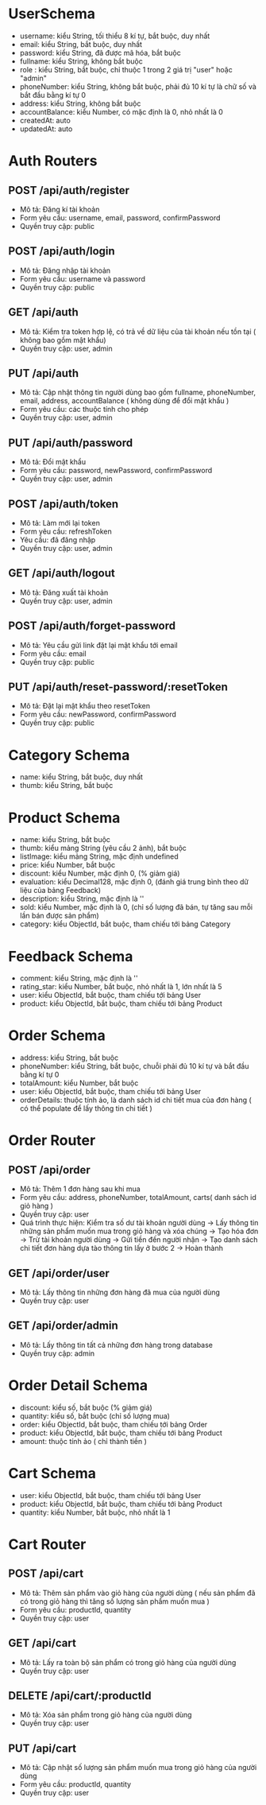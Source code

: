 # UserSchema
- username: kiểu String, tối thiểu 8 kí tự, bắt buộc, duy nhất
- email: kiểu String, bắt buộc, duy nhất
- password: kiểu String, đã được mã hóa, bắt buộc
- fullname: kiểu String, không bắt buộc
- role : kiểu String, bắt buộc, chỉ thuộc 1 trong 2 giá trị "user" hoặc "admin"
- phoneNumber: kiểu String, không bắt buộc, phải đủ 10 kí tự là chữ số và bắt đầu bằng kí tự 0
- address: kiểu String, không bắt buộc
- accountBalance: kiểu Number, có mặc định là 0, nhỏ nhất là 0
- createdAt: auto
- updatedAt: auto

# Auth Routers

## POST /api/auth/register
- Mô tả: Đăng kí tài khoản
- Form yêu cầu: username, email, password, confirmPassword
- Quyền truy cập: public

## POST /api/auth/login
- Mô tả: Đăng nhập tài khoản
- Form yêu cầu: username và password
- Quyền truy cập: public

## GET /api/auth
- Mô tả: Kiểm tra token hợp lệ, có trả về dữ liệu của tài khoản nếu tồn tại ( không bao gồm mật khẩu)
- Quyền truy cập: user, admin

## PUT /api/auth
-   Mô tả: Cập nhật thông tin người dùng bao gồm fullname, phoneNumber, email, address, accountBalance ( không dùng để đổi mật khẩu )
-   Form yêu cầu: các thuộc tính cho phép
-   Quyền truy cập: user, admin

## PUT /api/auth/password
-   Mô tả: Đổi mật khẩu
-   Form yêu cầu: password, newPassword, confirmPassword
-   Quyền truy cập: user, admin

## POST /api/auth/token
- Mô tả: Làm mới lại token
- Form yêu cầu: refreshToken
- Yêu cầu: đã đăng nhập
- Quyền truy cập: user, admin

## GET /api/auth/logout
- Mô tả: Đăng xuất tài khoản
- Quyền truy cập: user, admin

## POST /api/auth/forget-password
- Mô tả: Yêu cầu gửi link đặt lại mật khẩu tới email
- Form yêu cầu: email
- Quyền truy cập: public

## PUT /api/auth/reset-password/:resetToken
-   Mô tả: Đặt lại mật khẩu theo resetToken
-   Form yêu cầu: newPassword, confirmPassword
-   Quyền truy cập: public

# Category Schema
- name: kiểu String, bắt buộc, duy nhất
- thumb: kiểu String, bắt buộc

# Product Schema
- name: kiểu String, bắt buộc
- thumb: kiểu mảng String (yêu cầu 2 ảnh), bắt buộc
- listImage: kiểu mảng String, mặc định undefined
- price: kiểu Number, bắt buộc
- discount: kiểu Number, mặc định 0, (% giảm giá)
- evaluation: kiểu Decimal128, mặc định 0, (đánh giá trung bình theo dữ liệu của bảng Feedback)
- description: kiểu String, mặc định là ''
- sold: kiểu Number, mặc định là 0, (chỉ số lượng đã bán, tự tăng sau mỗi lần bán được sản phẩm)
- category: kiểu ObjectId, bắt buộc, tham chiếu tới bảng Category

# Feedback Schema
- comment: kiểu String, mặc định là ''
- rating_star: kiểu Number, bắt buộc, nhỏ nhất là 1, lớn nhất là 5
- user: kiểu ObjectId, bắt buộc, tham chiếu tới bảng User
- product: kiểu ObjectId, bắt buộc, tham chiếu tới bảng Product

# Order Schema
- address: kiểu String, bắt buộc
- phoneNumber: kiểu String, bắt buộc, chuỗi phải đủ 10 kí tự và bắt đầu bằng kí tự 0
- totalAmount: kiểu Number, bắt buộc
- user: kiểu ObjectId, bắt buộc, tham chiếu tới bảng User
- orderDetails: thuộc tính ảo, là danh sách id chi tiết mua của đơn hàng ( có thể populate để lấy thông tin chi tiết )

# Order Router

## POST /api/order
- Mô tả: Thêm 1 đơn hàng sau khi mua
- Form yêu cầu: address, phoneNumber, totalAmount, carts( danh sách id giỏ hàng )
- Quyền truy cập: user
- Quá trình thực hiện: Kiểm tra số dư tài khoản người dùng -> Lấy thông tin những sản phẩm muốn mua trong giỏ hàng và xóa chúng -> Tạo hóa đơn -> Trừ tài khoản người dùng -> Gửi tiền đến người nhận -> Tạo danh sách chi tiết đơn hàng dựa tào thông tin lấy ở bước 2 -> Hoàn thành

## GET /api/order/user
- Mô tả: Lấy thông tin những đơn hàng đã mua của người dùng
- Quyền truy cập: user

## GET /api/order/admin
- Mô tả: Lấy thông tin tất cả những đơn hàng trong database
- Quyền truy cập: admin

# Order Detail Schema
- discount: kiểu số, bắt buộc (% giảm giá)
- quantity: kiểu số, bắt buộc (chỉ số lượng mua)
- order: kiểu ObjectId, bắt buộc, tham chiếu tới bảng Order
- product: kiểu ObjectId, bắt buộc, tham chiếu tới bảng Product
- amount: thuộc tính ảo ( chỉ thành tiền )

# Cart Schema
- user: kiểu ObjectId, bắt buộc, tham chiếu tới bảng User
- product: kiểu ObjectId, bắt buộc, tham chiếu tới bảng Product
- quantity: kiểu Number, bắt buộc, nhỏ nhất là 1

# Cart Router

## POST /api/cart
- Mô tả: Thêm sản phẩm vào giỏ hàng của người dùng ( nếu sản phẩm đã có trong giỏ hàng thì tăng số lượng sản phẩm muốn mua )
- Form yêu cầu: productId, quantity
- Quyền truy cập: user

## GET /api/cart
- Mô tả: Lấy ra toàn bộ sản phẩm có trong giỏ hàng của người dùng
- Quyền truy cập: user

## DELETE /api/cart/:productId
- Mô tả: Xóa sản phẩm trong giỏ hàng của người dùng
- Quyền truy cập: user

## PUT /api/cart
- Mô tả: Cập nhật số lượng sản phẩm muốn mua trong giỏ hàng của người dùng
- Form yêu cầu: productId, quantity
- Quyền truy cập: user